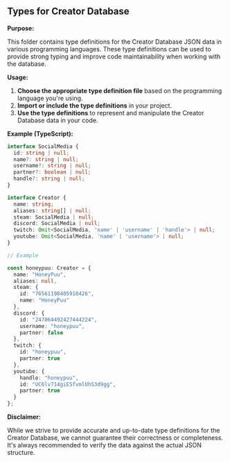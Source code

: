 ## Types for Creator Database

**Purpose:**

This folder contains type definitions for the Creator Database JSON data in various programming languages. These type definitions can be used to provide strong typing and improve code maintainability when working with the database.

**Usage:**

1. **Choose the appropriate type definition file** based on the programming language you're using.
2. **Import or include the type definitions** in your project.
3. **Use the type definitions** to represent and manipulate the Creator Database data in your code.

**Example (TypeScript):**

```typescript
interface SocialMedia {
  id: string | null;
  name?: string | null;
  username?: string | null;
  partner?: boolean | null;
  handle?: string | null;
}

interface Creator {
  name: string;
  aliases: string[] | null;
  steam: SocialMedia | null;
  discord: SocialMedia | null;
  twitch: Omit<SocialMedia, 'name' | 'username' | 'handle'> | null;
  youtube: Omit<SocialMedia, 'name' | 'username'> | null;
}

// Example 

const honeypuu: Creator = {
  name: "HoneyPuu",
  aliases: null,
  steam: {
    id: "76561198405910426",
    name: "HoneyPuu"
  },
  discord: {
    id: "247064492427444224",
    username: "honeypuu",
    partner: false
  },
  twitch: {
    id: "honeypuu",
    partner: true
  },
  youtube: {
    handle: "honeypuu",
    id: "UC6lv714giE5fvmlUhS3d9gg",
    partner: true
  }
};
```

**Disclaimer:**

While we strive to provide accurate and up-to-date type definitions for the Creator Database, we cannot guarantee their correctness or completeness. It's always recommended to verify the data against the actual JSON structure.
